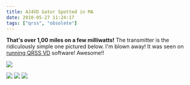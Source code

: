 ```yaml
---
title: AJ4VD Gator Spotted in MA
date: 2010-05-27 11:24:17
tags: ["qrss", "obsolete"]
---
```




__That's over 1,00 miles on a few milliwatts!__ The transmitter is the ridiculously simple one pictured below. I'm blown away! It was seen on [ running ](http://w1bw.org/drupal/grabber)[QRSS VD](http://www.SWHarden.com/qrssvd/) software! Awesome!!

<div class="text-center img-border img-medium">

![](https://swharden.com/static/2010/05/27/map.jpg)

![](https://swharden.com/static/2010/05/27/gatorSeen.jpg)
![](https://swharden.com/static/2010/05/27/actual.jpg)
![](https://swharden.com/static/2010/05/27/IMG_3456.jpg)

</div>

